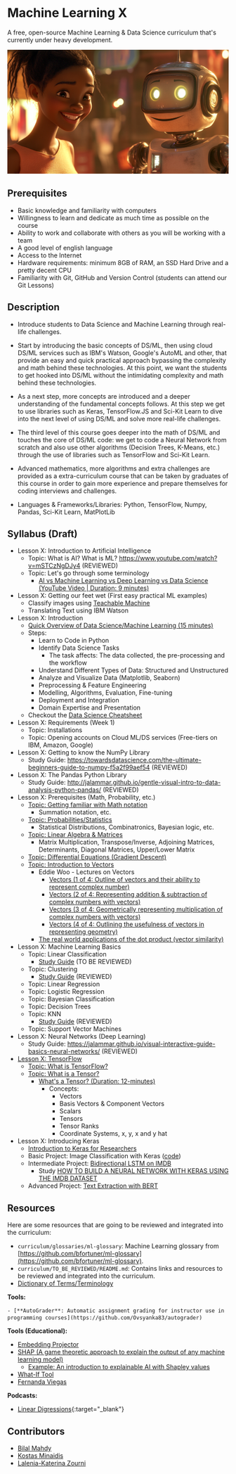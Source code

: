 # Machine Learning X

  A free, open-source Machine Learning & Data Science curriculum that's currently under heavy development.

  ![](./assets/header.png)

## Prerequisites

  - Basic knowledge and familiarity with computers
  - Willingness to learn and dedicate as much time as possible on the course
  - Ability to work and collaborate with others as you will be working with a team
  - A good level of english language
  - Access to the Internet
  - Hardware requirements: minimum 8GB of RAM, an SSD Hard Drive and a pretty decent CPU 
  - Familiarity with Git, GitHub and Version Control (students can attend our Git Lessons)

## Description

  - Introduce students to Data Science and Machine Learning through real-life challenges.

  - Start by introducing the basic concepts of DS/ML, then using cloud DS/ML services such as IBM's Watson, Google's AutoML and other, that provide an easy and quick practical approach bypassing the complexity and math behind these technologies. At this point, we want the students to get hooked into DS/ML without the intimidating complexity and math behind these technologies.

  - As a next step, more concepts are introduced and a deeper understanding of the fundamental concepts follows. At this step we get to use libraries such as Keras, TensorFlow.JS and Sci-Kit Learn to dive into the next level of using DS/ML and solve more real-life challenges.

  - The third level of this course goes deeper into the math of DS/ML and touches the core of DS/ML code: we get to code a Neural Network from scratch and also use other algorithms (Decision Trees, K-Means, etc.) through the use of libraries such as TensorFlow and Sci-Kit Learn.

  - Advanced mathematics, more algorithms and extra challenges are provided as a extra-curriculum course that can be taken by graduates of this course in order to gain more experience and prepare themselves for coding interviews and challenges.

  - Languages & Frameworks/Libraries: Python, TensorFlow, Numpy, Pandas, Sci-Kit Learn, MatPlotLib

## Syllabus (Draft)

  - Lesson X: Introduction to Artificial Intelligence
    - Topic: What is AI? What is ML? https://www.youtube.com/watch?v=mSTCzNgDJy4 (REVIEWED)  
    - Topic: Let's go through some terminology
      - [AI vs Machine Learning vs Deep Learning vs Data Science (YouTube Video | Duration: 9 minutes)](https://www.youtube.com/watch?v=iPUWwpocc1c)
  - Lesson X: Getting our feet wet (First easy practical ML examples)
    - Classify images using [Teachable Machine](https://teachablemachine.withgoogle.com/) 
    - Translating Text using IBM Watson
  - Lesson X: Introduction
    - [Quick Overview of Data Science/Machine Learning (15 minutes)](https://www.youtube.com/watch?v=oLpBGtY-_sI)  
    - Steps:
      - Learn to Code in Python
      - Identify Data Science Tasks
        - The task affects: The data collected, the pre-processing and the workflow
      - Understand Different Types of Data: Structured and Unstructured
      - Analyze and Visualize Data (Matplotlib, Seaborn)
      - Preprocessing & Feature Engineering
      - Modelling, Algorithms, Evaluation, Fine-tuning
      - Deployment and Integration
      - Domain Expertise and Presentation
    - Checkout the [Data Science Cheatsheet](DataScienceCheatsheet.pdf)      
  - Lesson X: Requirements (Week 1)
    - Topic: Installations
    - Topic: Opening accounts on Cloud ML/DS services (Free-tiers on IBM, Amazon, Google)
  - Lesson X: Getting to know the NumPy Library
    - Study Guide: https://towardsdatascience.com/the-ultimate-beginners-guide-to-numpy-f5a2f99aef54 (REVIEWED)
  - Lesson X: The Pandas Python Library
    - Study Guide: http://jalammar.github.io/gentle-visual-intro-to-data-analysis-python-pandas/ (REVIEWED) 
  - Lesson X: Prerequisites (Math, Probability, etc.)
    - [Topic: Getting familiar with Math notation](#)
      - Summation notation, etc.  
    - [Topic: Probabilities/Statistics](#)
      - Statistical Distributions, Combinatronics, Bayesian logic, etc.   
    - [Topic: Linear Algebra & Matrices](#)
      - Matrix Multiplication, Transpose/Inverse, Adjoining Matrices, Determinants, Diagonal Matrices, Upper/Lower Matrix    
    - [Topic: Differential Equations (Gradient Descent)](#)   
    - [Topic: Introduction to Vectors](#)
      - Eddie Woo - Lectures on Vectors
        - [Vectors (1 of 4: Outline of vectors and their ability to represent complex number)](https://www.youtube.com/watch?v=kw9EKH8m_YI)
        - [Vectors (2 of 4: Representing addition & subtraction of complex numbers with vectors)](https://www.youtube.com/watch?v=wxJspfmO0WQ)
        - [Vectors (3 of 4: Geometrically representing multiplication of complex numbers with vectors)](https://www.youtube.com/watch?v=uD9e8njaK1M)
        - [Vectors (4 of 4: Outlining the usefulness of vectors in representing geometry)](https://www.youtube.com/watch?v=pyDGOxUe3Mo)         
      - [The real world applications of the dot product (vector similarity)](https://www.youtube.com/watch?v=TBpDMLCC2uY)
  - Lesson X: Machine Learning Basics
    - Topic: Linear Classification
      - [Study Guide](https://www.pyimagesearch.com/2016/08/22/an-intro-to-linear-classification-with-python/) (TO BE REVIEWED)
    - Topic: Clustering
      - [Study Guide](https://www.analyticsvidhya.com/blog/2016/11/an-introduction-to-clustering-and-different-methods-of-clustering/) (REVIEWED)
    - Topic: Linear Regression
    - Topic: Logistic Regression
    - Topic: Bayesian Classification
    - Topic: Decision Trees
    - Topic: KNN
      - [Study Guide](https://medium.com/analytics-vidhya/a-beginners-guide-to-k-nearest-neighbor-knn-algorithm-with-code-5015ce8b227e) (REVIEWED)
    - Topic: Support Vector Machines
  - Lesson X: Neural Networks (Deep Learning)
    - Study Guide: https://jalammar.github.io/visual-interactive-guide-basics-neural-networks/ (REVIEWED)
  - [Lesson X: TensorFlow](/tensorflow)
    - [Topic: What is TensorFlow?](/tensorflow/introduction.md)
    - [Topic: What is a Tensor?](#)
      - [What's a Tensor? (Duration: 12-minutes)](https://www.youtube.com/watch?v=f5liqUk0ZTw)
        - Concepts:
          - Vectors
          - Basis Vectors & Component Vectors
          - Scalars      
          - Tensors
          - Tensor Ranks
          - Coordinate Systems, x, y, x and y hat
  - Lesson X: Introducing Keras
    - [Introduction to Keras for Researchers](https://keras.io/getting_started/intro_to_keras_for_researchers/)
    - Basic Project: Image Classification with Keras ([code](./CODE/image_classification_with_inception_v3.py))
    - Intermediate Project: [Bidirectional LSTM on IMDB](https://keras.io/examples/nlp/bidirectional_lstm_imdb/)
      - Study [HOW TO BUILD A NEURAL NETWORK WITH KERAS USING THE IMDB DATASET](https://builtin.com/data-science/how-build-neural-network-keras)
    - Advanced Project: [Text Extraction with BERT](https://keras.io/examples/nlp/text_extraction_with_bert/) 

## Resources

  Here are some resources that are going to be reviewed and integrated into the curriculum:

  - `curriculum/glossaries/ml-glossary`: Machine Learning glossary from [https://github.com/bfortuner/ml-glossary](https://github.com/bfortuner/ml-glossary).
  - `curriculum/TO_BE_REVIEWED/README.md`: Contains links and resources to be reviewed and integrated into the curriculum.
  - [Dictionary of Terms/Terminology](https://developers.google.com/machine-learning/glossary)

  **Tools:**

    - [**AutoGrader**: Automatic assignment grading for instructor use in programming courses](https://github.com/Ovsyanka83/autograder)

  **Tools (Educational):**

  - [Embedding Projector](https://projector.tensorflow.org/)
  - [SHAP (A game theoretic approach to explain the output of any machine learning model)](https://github.com/slundberg/shap)
    - [Example: An introduction to explainable AI with Shapley values](https://shap.readthedocs.io/en/latest/example_notebooks/overviews/An%20introduction%20to%20explainable%20AI%20with%20Shapley%20values.html)
  - [What-If Tool](https://pair-code.github.io/what-if-tool/)
  - [Fernanda Viegas](http://www.fernandaviegas.com/)

  **Podcasts:**

  - [Linear Digressions](https://lineardigressions.com/){:target="_blank"}

## Contributors

  - [Bilal Mahdy](https://www.linkedin.com/in/bilal-emad-eldin/)
  - [Kostas Minaidis](https://www.linkedin.com/in/kostas-minaidis/)
  - [Lalenia-Katerina Zourni](https://github.com/Lalenia)
